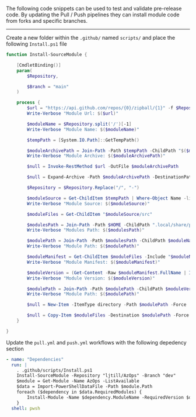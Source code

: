 
The following code snippets can be used to test and validate pre-release code. By updating the Pull / Push pipelines they can install module code from forks and specific branches.

---

Create a new folder within the `.github/` named `scripts/` and place the following `Install.ps1` file

```powershell
function Install-SourceModule {

    [CmdletBinding()]
    param(
        $Repository,

        $Branch = "main"
    )

    process {
        $url = "https://api.github.com/repos/{0}/zipball/{1}" -f $Repository, $Branch
        Write-Verbose "Module Url: $($url)"

        $moduleName = $Repository.split('/')[-1]
        Write-Verbose "Module Name: $($moduleName)"

        $tempPath = [System.IO.Path]::GetTempPath()

        $moduleArchivePath = Join-Path -Path $tempPath -ChildPath "$($moduleName).zip"
        Write-Verbose "Module Archive: $($moduleArchivePath)"

        $null = Invoke-RestMethod $url -OutFile $moduleArchivePath

        $null = Expand-Archive -Path $moduleArchivePath -DestinationPath "$tempPath" -Force

        $Repository = $Repository.Replace("/", "-")

        $moduleSource = Get-ChildItem $tempPath | Where-Object Name -like "$Repository*"
        Write-Verbose "Module Source: $($moduleSource)"

        $moduleFiles = Get-ChildItem "$moduleSource/src"

        $modulesPath = Join-Path -Path $HOME -ChildPath ".local/share/powershell/Modules"
        Write-Verbose "Modules Path: $($modulesPath)"

        $modulePath = Join-Path -Path $modulesPath -ChildPath $moduleName
        Write-Verbose "Module Path: $($modulePath)"

        $moduleManifest = Get-ChildItem $moduleFiles -Include "$moduleName.psd1" -Recurse
        Write-Verbose "Module Manifest: $($moduleManifest)"

        $moduleVersion = (Get-Content -Raw $moduleManifest.FullName | Invoke-Expression).ModuleVersion
        Write-Verbose "Module Version: $($moduleVersion)"

        $modulePath = Join-Path -Path $modulePath -ChildPath $moduleVersion
        Write-Verbose "Module Path: $($modulePath)"

        $null = New-Item -ItemType directory -Path $modulePath -Force

        $null = Copy-Item $moduleFiles -Destination $modulePath -Force -Recurse
    }

}
```

Update the `pull.yml` and `push.yml` workflows with the following depedency section

```yaml
- name: "Dependencies"
  run: |
    . .github/scripts/Install.ps1
    Install-SourceModule -Repository "ljtill/AzOps" -Branch "dev"
    $module = Get-Module -Name AzOps -ListAvailable
    $data = Import-PowerShellDataFile -Path $module.Path
    foreach ($dependency in $data.RequiredModules) {
        Install-Module -Name $dependency.ModuleName -RequiredVersion $dependency.RequiredVersion -Force
    }
  shell: pwsh
```
